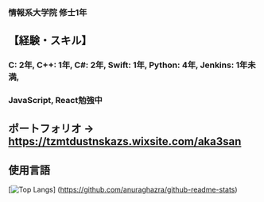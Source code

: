### 情報系大学院 修士1年
## 【経験・スキル】
### C: 2年, C++: 1年, C#: 2年, Swift: 1年, Python: 4年, Jenkins: 1年未満, 
### JavaScript, React勉強中
## ポートフォリオ → https://tzmtdustnskazs.wixsite.com/aka3san
## 使用言語
[![Top Langs](https://github-readme-stats.vercel.app/api/top-langs/?username=aka3san&layout=compact)]
(https://github.com/anuraghazra/github-readme-stats)

<!--
**aka3san/aka3san** is a ✨ _special_ ✨ repository because its `README.md` (this file) appears on your GitHub profile.

Here are some ideas to get you started:

- 🔭 I’m currently working on ...
- 🌱 I’m currently learning ...
- 👯 I’m looking to collaborate on ...
- 🤔 I’m looking for help with ...
- 💬 Ask me about ...
- 📫 How to reach me: ...
- 😄 Pronouns: ...
- ⚡ Fun fact: ...
-->
